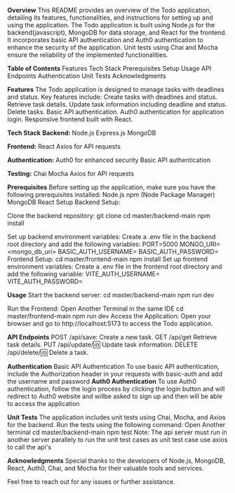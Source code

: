 **Overview**
This README provides an overview of the Todo application, detailing its features, functionalities, and instructions for setting up and using the application. The Todo application is built using Node.js for the backend(javascript), MongoDB for data storage, and React for the frontend. It incorporates basic API authentication and Auth0 authentication to enhance the security of the application. Unit tests using Chai and Mocha ensure the reliability of the implemented functionalities.

**Table of Contents**
Features
Tech Stack
Prerequisites
Setup
Usage
API Endpoints
Authentication
Unit Tests
Acknowledgments

**Features**
The Todo application is designed to manage tasks with deadlines and status. Key features include:
    Create tasks with deadlines and status.
    Retrieve task details.
    Update task information including deadline and status.
    Delete tasks.
    Basic API authentication.
    Auth0 authentication for application login.
    Responsive frontend built with React.
    
**Tech Stack**
**Backend:**
Node.js
Express.js
MongoDB

**Frontend:**
React
Axios for API requests

**Authentication:**
Auth0 for enhanced security
Basic API authentication

**Testing:**
Chai
Mocha
Axios for API requests


**Prerequisites**
Before setting up the application, make sure you have the following prerequisites installed:
Node.js
npm (Node Package Manager)
MongoDB
React
Setup
Backend Setup:

Clone the backend repository:
git clone <repository-url>
cd master/backend-main
npm install

Set up backend environment variables:
Create a .env file in the backend root directory and add the following variables:
PORT=5000
MONGO_URI=<mongo_db_uri>
BASIC_AUTH_USERNAME=<username>
BASIC_AUTH_PASSWORD=<password>
Frontend Setup:
cd master/frontend-main
npm install
Set up frontend environment variables:
Create a .env file in the frontend root directory and add the following variable:
VITE_AUTH_USERNAME=<username>
VITE_AUTH_PASSWORD=<password>

**Usage**
Start the backend server:
cd master/backend-main
npm run dev

Run the Frontend:
Open Another Terminal in the same IDE
cd master/frontend-main
npm run dev
Access the Application:
Open your browser and go to http://localhost:5173 to access the Todo application.

**API Endpoints**
POST /api/save: Create a new task.
GET /api/get Retrieve task details.
PUT /api/update/:id: Update task information.
DELETE /api/delete/:id: Delete a task.

**Authentication**
Basic API Authentication
To use basic API authentication, include the Authorization header in your requests with basic-auth and add the username and password 
**Auth0 Authentication**
To use Auth0 authentication, follow the login process by clicking the login button and will redirect to Auth0 website and willbe asked to sign up and then will be able to access the application

**Unit Tests**
The application includes unit tests using Chai, Mocha, and Axios for the backend.
Run the tests using the following command:
Open Another terminal 
cd master/backend-main
npm test
Note: The api server must run in another server parallely to run the unit test cases as unit test case use axios to call the api's 

**Acknowledgments**
Special thanks to the developers of Node.js, MongoDB, React, Auth0, Chai, and Mocha for their valuable tools and services.

Feel free to reach out for any issues or further assistance.


